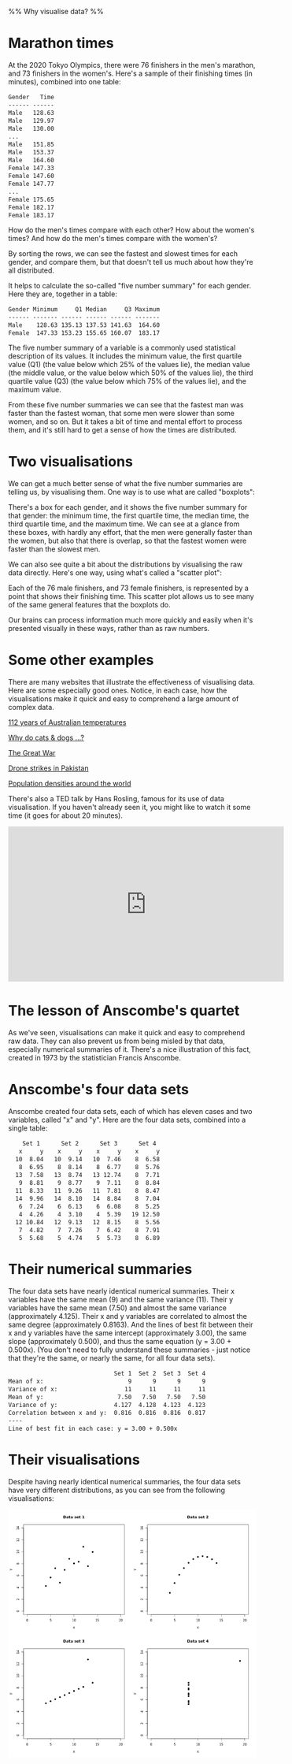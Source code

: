 %% Why visualise data? %%

# Marathon times

At the 2020 Tokyo Olympics, there were 76 finishers in the men's marathon, and 73 finishers in the women's. Here's a sample of their finishing times (in minutes), combined into one table:

```
Gender   Time
------ ------
Male   128.63
Male   129.97
Male   130.00
...
Male   151.85
Male   153.37
Male   164.60
Female 147.33
Female 147.60
Female 147.77
...
Female 175.65
Female 182.17
Female 183.17
```

How do the men's times compare with each other? How about the women's times? And how do the men's times compare with the women's?

By sorting the rows, we can see the fastest and slowest times for each gender, and compare them, but that doesn't tell us much about how they're all distributed.

It helps to calculate the so-called "five number summary" for each gender. Here they are, together in a table:

```
Gender Minimum     Q1 Median     Q3 Maximum
------ ------- ------ ------ ------ -------
Male    128.63 135.13 137.53 141.63  164.60
Female  147.33 153.23 155.65 160.07  183.17
```

The five number summary of a variable is a commonly used statistical description of its values. It includes the minimum value, the first quartile value (Q1) (the value below which 25% of the values lie), the median value (the middle value, or the value below which 50% of the values lie), the third quartile value (Q3) (the value below which 75% of the values lie), and the maximum value.

From these five number summaries we can see that the fastest man was faster than the fastest woman, that some men were slower than some women, and so on. But it takes a bit of time and mental effort to process them, and it's still hard to get a sense of how the times are distributed.

# Two visualisations

We can get a much better sense of what the five number summaries are telling us, by visualising them. One way is to use what are called "boxplots":

<div id="boxes"></div>
<script src="https://code.highcharts.com/highcharts-more.js"></script>
<script>
  Highcharts.chart("boxes", {
    chart: {type: 'boxplot', inverted: true},
    title: {text: "Distribution of Marathon Times at the 2020 Tokyo Olympics"},
    legend: {enabled: false},
    xAxis: {categories: ["Men","Women"], title: {text: ''}},
    yAxis: {min: 125, max: 185, title: {text: 'Finishing time (minutes)'}},
    series: [{
      name: 'Men',
      data: [
        {low: 128.63, q1: 135.13, median: 137.53, q3: 141.63, high: 164.60},
        {low: 147.33, q1: 153.23, median: 155.65, q3: 160.07, high: 183.17}
      ]
    }]
  });
</script>

There's a box for each gender, and it shows the five number summary for that gender: the minimum time, the first quartile time, the median time, the third quartile time, and the maximum time. We can see at a glance from these boxes, with hardly any effort, that the men were generally faster than the women, but also that there is overlap, so that the fastest women were faster than the slowest men.

We can also see quite a bit about the distributions by visualising the raw data directly. Here's one way, using what's called a "scatter plot":

<div id="points"></div>
<script>
  Highcharts.chart("points", {
    chart: {type: 'scatter', inverted: true},
    title: {text: "Distribution of Marathon Times at the 2020 Tokyo Olympics"},
    legend: {enabled: false},
    xAxis: {categories: ["","Men","Women",""], title: {text: ''}, gridLineWidth: 1},
    yAxis: {min: 125, max: 185, title: {text: 'Finishing time (minutes)'}},
    series: [{
      jitter: {x: 0.2, y: 0},
      marker: {radius: 8, fillColor: "rgba(0, 0, 255, 0.25)"},
      data: [
        // Men
        [1,128.63],[1,129.97],[1,130],[1,130.03],[1,130.27],[1,130.68],[1,131.58],[1,131.68],[1,131.97],[1,132.22],[1,132.37],[1,132.83],[1,133.03],[1,133.37],[1,133.48],[1,134.03],[1,134.55],[1,134.8],[1,134.97],[1,135.18],[1,135.35],[1,135.57],[1,135.83],[1,135.85],[1,135.93],[1,136.13],[1,136.27],[1,136.28],[1,136.43],[1,136.55],[1,136.58],[1,136.65],[1,136.7],[1,136.72],[1,136.95],[1,137.07],[1,137.28],[1,137.32],[1,137.73],[1,137.98],[1,138.45],[1,138.47],[1,138.57],[1,138.65],[1,138.67],[1,139.45],[1,139.73],[1,139.95],[1,140.6],[1,140.72],[1,140.88],[1,141],[1,141.25],[1,141.48],[1,141.53],[1,141.53],[1,141.58],[1,141.75],[1,142.1],[1,142.2],[1,142.25],[1,142.38],[1,142.83],[1,143.2],[1,143.68],[1,144.07],[1,145.05],[1,145.62],[1,146.13],[1,146.98],[1,147.8],[1,148.72],[1,150.13],[1,151.85],[1,153.37],[1,164.6],
        // Women
        [2,147.33],[2,147.6],[2,147.77],[2,148.63],[2,149.1],[2,149.27],[2,149.6],[2,150.22],[2,150.98],[2,151.23],[2,151.37],[2,151.6],[2,151.68],[2,152.07],[2,152.17],[2,152.38],[2,152.88],[2,153.13],[2,153.23],[2,153.25],[2,153.3],[2,153.32],[2,153.65],[2,153.97],[2,154.15],[2,154.32],[2,154.35],[2,154.4],[2,154.63],[2,154.87],[2,155],[2,155.15],[2,155.47],[2,155.55],[2,155.55],[2,155.58],[2,155.65],[2,156.48],[2,156.55],[2,156.63],[2,156.73],[2,156.78],[2,157.02],[2,157.08],[2,157.13],[2,157.7],[2,157.75],[2,157.87],[2,158.05],[2,158.68],[2,159.42],[2,159.48],[2,159.53],[2,159.98],[2,160.07],[2,160.17],[2,161.18],[2,162.42],[2,162.43],[2,163.5],[2,164.15],[2,165.38],[2,165.45],[2,165.75],[2,167.25],[2,168.52],[2,169.35],[2,173.43],[2,173.67],[2,175.02],[2,175.65],[2,182.17],[2,183.17]
      ]
    }]
  });
</script>

Each of the 76 male finishers, and 73 female finishers, is represented by a point that shows their finishing time. This scatter plot allows us to see many of the same general features that the boxplots do.

Our brains can process information much more quickly and easily when it's presented visually in these ways, rather than as raw numbers.

# Some other examples

There are many websites that illustrate the effectiveness of visualising data. Here are some especially good ones. Notice, in each case, how the visualisations make it quick and easy to comprehend a large amount of complex data.

[112 years of Australian temperatures](http://www.bom.gov.au/climate/history/temperature/)

[Why do cats & dogs ...?](https://whydocatsanddogs.com/)

[The Great War](https://www.poppyfield.org/)

[Drone strikes in Pakistan](https://drones.pitchinteractive.com/)

[Population densities around the world](https://www.visualcapitalist.com/3d-mapping-the-worlds-largest-population-densities/)

There's also a TED talk by Hans Rosling, famous for its use of data visualisation. If you haven't already seen it, you might like to watch it some time (it goes for about 20 minutes).

<iframe width="560" height="315" src="https://embed.ted.com/talks/lang/en/hans_rosling_the_best_stats_you_ve_ever_seen" frameborder="0" allowfullscreen></iframe>

# The lesson of Anscombe's quartet

As we've seen, visualisations can make it quick and easy to comprehend raw data. They can also prevent us from being misled by that data, especially numerical summaries of it. There's a nice illustration of this fact, created in 1973 by the statistician Francis Anscombe.

# Anscombe's four data sets

Anscombe created four data sets, each of which has eleven cases and two variables, called "x" and "y". Here are the four data sets, combined into a single table:

```
    Set 1      Set 2      Set 3      Set 4
   x     y    x     y    x     y    x     y
  10  8.04   10  9.14   10  7.46    8  6.58
   8  6.95    8  8.14    8  6.77    8  5.76
  13  7.58   13  8.74   13 12.74    8  7.71
   9  8.81    9  8.77    9  7.11    8  8.84
  11  8.33   11  9.26   11  7.81    8  8.47
  14  9.96   14  8.10   14  8.84    8  7.04
   6  7.24    6  6.13    6  6.08    8  5.25
   4  4.26    4  3.10    4  5.39   19 12.50
  12 10.84   12  9.13   12  8.15    8  5.56
   7  4.82    7  7.26    7  6.42    8  7.91
   5  5.68    5  4.74    5  5.73    8  6.89
```

# Their numerical summaries

The four data sets have nearly identical numerical summaries. Their x variables have the same mean (9) and the same variance (11). Their y variables have the same mean (7.50) and almost the same variance (approximately 4.125). Their x and y variables are correlated to almost the same degree (approximately 0.8163). And the lines of best fit between their x and y variables have the same intercept (approximately 3.00), the same slope (approximately 0.500), and thus the same equation (y = 3.00 + 0.500x). (You don't need to fully understand these summaries - just notice that they're the same, or nearly the same, for all four data sets).

```
                              Set 1  Set 2  Set 3  Set 4
Mean of x:                        9      9      9      9
Variance of x:                   11     11     11     11
Mean of y:                     7.50   7.50   7.50   7.50
Variance of y:                4.127  4.128  4.123  4.123
Correlation between x and y:  0.816  0.816  0.816  0.817
----
Line of best fit in each case: y = 3.00 + 0.500x
```

# Their visualisations

Despite having nearly identical numerical summaries, the four data sets have very different distributions, as you can see from the following visualisations:

![96baa626-050f-40da-b6f4-2b2b373f9878](7d7901616f.png)